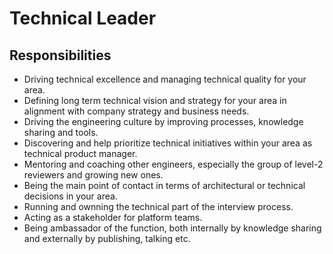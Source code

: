 # Technical Leader

## Responsibilities

- Driving technical excellence and managing technical quality for your area.
- Defining long term technical vision and strategy for your area in alignment with company strategy and business needs.
- Driving the engineering culture by improving processes, knowledge sharing and tools.
- Discovering and help prioritize technical initiatives within your area as technical product manager.
- Mentoring and coaching other engineers, especially the group of level-2 reviewers and growing new ones.
- Being the main point of contact in terms of architectural or technical decisions in your area.
- Running and ownning the technical part of the interview process.
- Acting as a stakeholder for platform teams.
- Being ambassador of the function, both internally by knowledge sharing and externally by publishing, talking etc.
